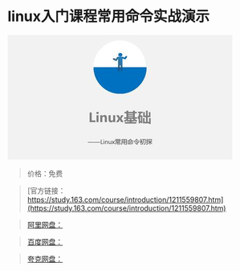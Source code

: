 # linux入门课程常用命令实战演示

![img](../../../assets/study163/free/5f3c260fe3a84583b9c576b5f5f56b7d.jpg)

> 价格：免费

> [官方链接：https://study.163.com/course/introduction/1211559807.htm](https://study.163.com/course/introduction/1211559807.htm)

> [阿里网盘：]()

> [百度网盘：]()

> [夸克网盘：]()

